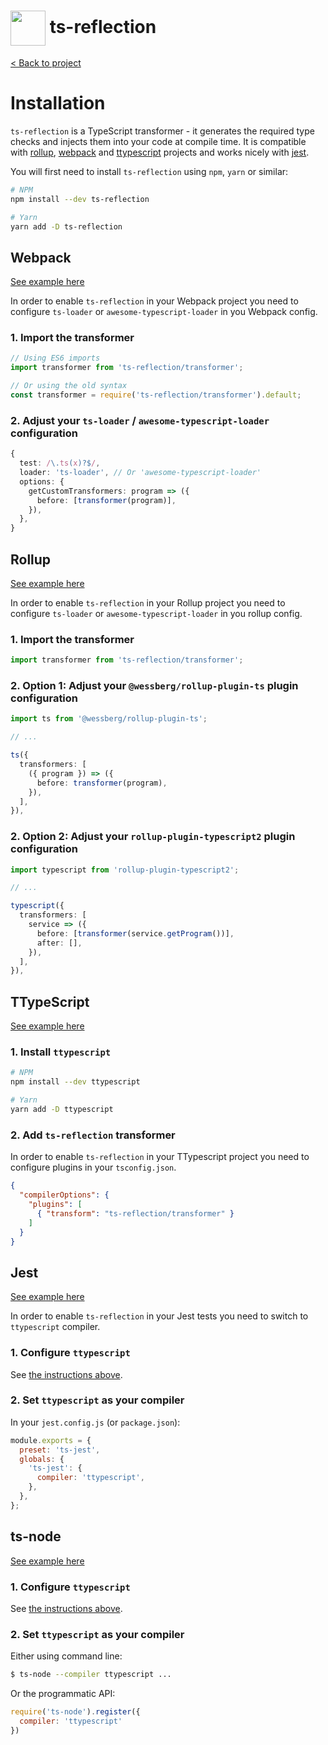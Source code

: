 <h1>
  <img height="56px" width="auto" src="https://raw.githubusercontent.com/janjakubnanista/ts-reflection/main/res/ts-reflection.png" align="center"/>
  <span>ts-reflection</span>
</h1>

<a href="https://github.com/janjakubnanista/ts-reflection">&lt; Back to project</a>

# Installation

`ts-reflection` is a TypeScript transformer - it generates the required type checks and injects them into your code at compile time. It is compatible with [rollup](https://github.com/janjakubnanista/ts-reflection/tree/main/examples/rollup), [webpack](https://github.com/janjakubnanista/ts-reflection/tree/main/examples/webpack) and [ttypescript](https://github.com/janjakubnanista/ts-reflection/tree/main/examples/ttypescript) projects and works nicely with [jest](https://github.com/janjakubnanista/ts-reflection/tree/main/examples/jest).

You will first need to install `ts-reflection` using `npm`, `yarn` or similar:

```bash
# NPM
npm install --dev ts-reflection

# Yarn
yarn add -D ts-reflection
```

<a id="installation--webpack"></a>
## Webpack

[See example here](https://github.com/janjakubnanista/ts-reflection/tree/main/examples/webpack)

In order to enable `ts-reflection` in your Webpack project you need to configure `ts-loader` or `awesome-typescript-loader` in you Webpack config.

### 1. Import the transformer

```typescript
// Using ES6 imports
import transformer from 'ts-reflection/transformer';

// Or using the old syntax
const transformer = require('ts-reflection/transformer').default;
```

### 2. Adjust your `ts-loader` / `awesome-typescript-loader` configuration

```typescript
{
  test: /\.ts(x)?$/,
  loader: 'ts-loader', // Or 'awesome-typescript-loader'
  options: {
    getCustomTransformers: program => ({
      before: [transformer(program)],
    }),
  },
}
```

<a id="installation--rollup"></a>
## Rollup

[See example here](https://github.com/janjakubnanista/ts-reflection/tree/main/examples/rollup)

In order to enable `ts-reflection` in your Rollup project you need to configure `ts-loader` or `awesome-typescript-loader` in you rollup config.

### 1. Import the transformer

```typescript
import transformer from 'ts-reflection/transformer';
```

### 2. Option 1: Adjust your `@wessberg/rollup-plugin-ts` plugin configuration

```typescript
import ts from '@wessberg/rollup-plugin-ts';

// ...

ts({
  transformers: [
    ({ program }) => ({
      before: transformer(program),
    }),
  ],
}),
```

### 2. Option 2: Adjust your `rollup-plugin-typescript2` plugin configuration

```typescript
import typescript from 'rollup-plugin-typescript2';

// ...

typescript({
  transformers: [
    service => ({
      before: [transformer(service.getProgram())],
      after: [],
    }),
  ],
}),
```

<a id="installation--ttypescript"></a>
## TTypeScript

[See example here](https://github.com/janjakubnanista/ts-reflection/tree/main/examples/ttypescript)

### 1. Install `ttypescript`

```bash
# NPM
npm install --dev ttypescript

# Yarn
yarn add -D ttypescript
```

### 2. Add `ts-reflection` transformer

In order to enable `ts-reflection` in your TTypescript project you need to configure plugins in your `tsconfig.json`.

```json
{
  "compilerOptions": {
    "plugins": [
      { "transform": "ts-reflection/transformer" }
    ]
  }
}
```

<a id="installation--jest"></a>
## Jest

[See example here](https://github.com/janjakubnanista/ts-reflection/tree/main/examples/jest)

In order to enable `ts-reflection` in your Jest tests you need to switch to `ttypescript` compiler.

### 1. Configure `ttypescript`

See [the instructions above](#installation--ttypescript).

### 2. Set `ttypescript` as your compiler

In your `jest.config.js` (or `package.json`):

```javascript
module.exports = {
  preset: 'ts-jest',
  globals: {
    'ts-jest': {
      compiler: 'ttypescript',
    },
  },
};
```

<a id="installation--ts-node"></a>
## ts-node

[See example here](https://github.com/janjakubnanista/ts-reflection/tree/main/examples/ts-node)

### 1. Configure `ttypescript`

See [the instructions above](#installation--ttypescript).

### 2. Set `ttypescript` as your compiler

Either using command line:

```bash
$ ts-node --compiler ttypescript ...
```

Or the programmatic API:

```javascript
require('ts-node').register({
  compiler: 'ttypescript'
})
```